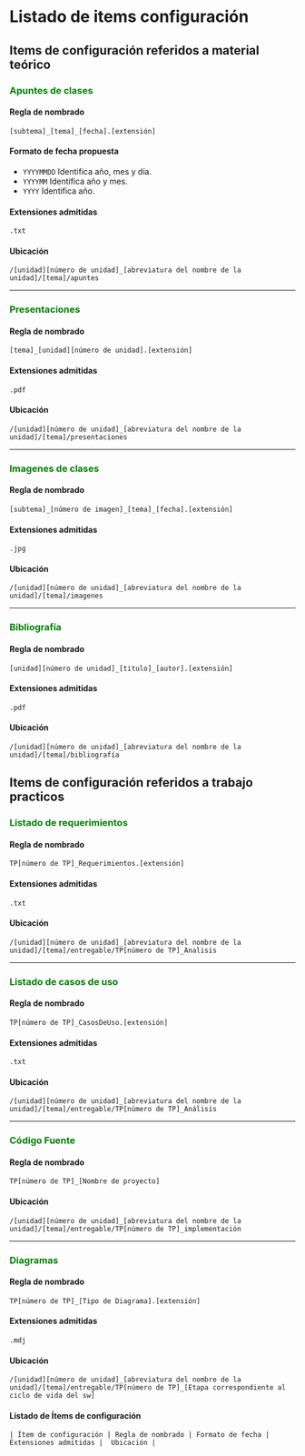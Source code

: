 # Listado de items configuración

## Items de configuración referidos a material teórico

### <span style="color: green">Apuntes de clases </span>

#### Regla de nombrado
`[subtema]_[tema]_[fecha].[extensión]`

#### Formato de fecha propuesta
  - `YYYYMMDD` Identifica año, mes y día.
  - `YYYYMM` Identifica año y mes.
  - `YYYY` Identifica año.

#### Extensiones admitidas
`.txt`

#### Ubicación
`/[unidad][número de unidad]_[abreviatura del nombre de la unidad]/[tema]/apuntes`

___

### <span style="color: green">Presentaciones </span>

#### Regla de nombrado
`[tema]_[unidad][número de unidad].[extensión]`

#### Extensiones admitidas
`.pdf`

#### Ubicación
`/[unidad][número de unidad]_[abreviatura del nombre de la unidad]/[tema]/presentaciones`

___

### <span style="color: green">Imagenes de clases </span>

#### Regla de nombrado
`[subtema]_[número de imagen]_[tema]_[fecha].[extensión]`

#### Extensiones admitidas
`.jpg`

#### Ubicación
`/[unidad][número de unidad]_[abreviatura del nombre de la unidad]/[tema]/imagenes`

___

### <span style="color: green">Bibliografía </span>

#### Regla de nombrado
`[unidad][número de unidad]_[titulo]_[autor].[extensión]`

#### Extensiones admitidas
`.pdf`

#### Ubicación
`/[unidad][número de unidad]_[abreviatura del nombre de la unidad]/[tema]/bibliografía`

## Items de configuración referidos a trabajo practicos

### <span style="color: green">Listado de requerimientos </span>

#### Regla de nombrado
`TP[número de TP]_Requerimientos.[extensión]`

#### Extensiones admitidas
`.txt`

#### Ubicación
`/[unidad][número de unidad]_[abreviatura del nombre de la unidad]/[tema]/entregable/TP[número de TP]_Analisis`

___

### <span style="color: green">Listado de casos de uso </span>

#### Regla de nombrado
`TP[número de TP]_CasosDeUso.[extensión]`

#### Extensiones admitidas
`.txt`

#### Ubicación
`/[unidad][número de unidad]_[abreviatura del nombre de la unidad]/[tema]/entregable/TP[número de TP]_Análisis`

___

### <span style="color: green">Código Fuente </span>

#### Regla de nombrado
`TP[número de TP]_[Nombre de proyecto]`

#### Ubicación
`/[unidad][número de unidad]_[abreviatura del nombre de la unidad]/[tema]/entregable/TP[número de TP]_implementación`

___

### <span style="color: green">Diagramas </span>

#### Regla de nombrado
`TP[número de TP]_[Tipo de Diagrama].[extensión]`

#### Extensiones admitidas
`.mdj`

#### Ubicación
`/[unidad][número de unidad]_[abreviatura del nombre de la unidad]/[tema]/entregable/TP[número de TP]_[Etapa correspondiente al ciclo de vida del sw]`

#### Listado de Ítems de configuración

`| Ítem de configuración | Regla de nombrado | Formato de fecha | Extensiones admitidas |  Ubicación |`